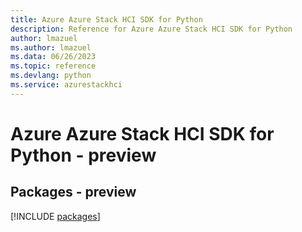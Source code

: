 ```yaml
---
title: Azure Azure Stack HCI SDK for Python
description: Reference for Azure Azure Stack HCI SDK for Python
author: lmazuel
ms.author: lmazuel
ms.data: 06/26/2023
ms.topic: reference
ms.devlang: python
ms.service: azurestackhci
---
```

# Azure Azure Stack HCI SDK for Python - preview
## Packages - preview
[!INCLUDE [packages](azure-stack-hci-index.md)]
